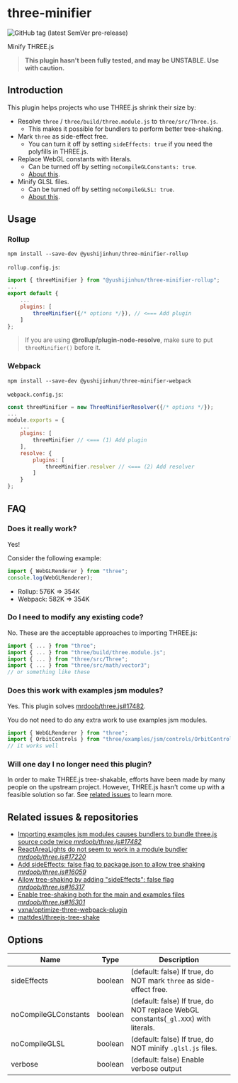 # three-minifier
![GitHub tag (latest SemVer pre-release)](https://img.shields.io/github/v/tag/yushijinhun/three-minifier?color=yellow&include_prereleases&label=version&sort=semver&style=flat-square)

Minify THREE.js

> **This plugin hasn't been fully tested, and may be UNSTABLE. Use with caution.**

## Introduction
This plugin helps projects who use THREE.js shrink their size by:
 * Resolve `three` / `three/build/three.module.js` to `three/src/Three.js`.
    * This makes it possible for bundlers to perform better tree-shaking.
 * Mark `three` as side-effect free.
    * You can turn it off by setting `sideEffects: true` if you need the polyfills in THREE.js.
 * Replace WebGL constants with literals.
    * Can be turned off by setting `noCompileGLConstants: true`.
    * [About this](https://github.com/mrdoob/three.js/blob/95fb8e348948679014f4c6afe2aefc4043b16703/utils/build/rollup.config.js#L3-L169).
 * Minify GLSL files.
    * Can be turned off by setting `noCompileGLSL: true`.
    * [About this](https://github.com/mrdoob/three.js/blob/95fb8e348948679014f4c6afe2aefc4043b16703/utils/build/rollup.config.js#L171-L201).

## Usage

### Rollup
```
npm install --save-dev @yushijinhun/three-minifier-rollup
```

`rollup.config.js`:
```javascript
import { threeMinifier } from "@yushijinhun/three-minifier-rollup";
...
export default {
    ...
    plugins: [
        threeMinifier({/* options */}), // <=== Add plugin
    ]
};
```
> If you are using **@rollup/plugin-node-resolve**, make sure to put `threeMinifier()` before it.

### Webpack
```
npm install --save-dev @yushijinhun/three-minifier-webpack
```

`webpack.config.js`:
```javascript
const threeMinifier = new ThreeMinifierResolver({/* options */});
...
module.exports = {
    ...
    plugins: [
        threeMinifier // <=== (1) Add plugin
    ],
    resolve: {
        plugins: [
            threeMinifier.resolver // <=== (2) Add resolver
        ]
    }
};
```

## FAQ
### Does it really work?
Yes!

Consider the following example:
```javascript
import { WebGLRenderer } from "three";
console.log(WebGLRenderer);
```
 * Rollup: 576K => 354K
 * Webpack: 582K => 354K

### Do I need to modify any existing code?
No. These are the acceptable approaches to importing THREE.js:
```javascript
import { ... } from "three";
import { ... } from "three/build/three.module.js";
import { ... } from "three/src/Three";
import { ... } from "three/src/math/vector3";
// or something like these
```

### Does this work with examples jsm modules?
Yes. This plugin solves [mrdoob/three.js#17482](https://github.com/mrdoob/three.js/issues/17482).

You do not need to do any extra work to use examples jsm modules.
```javascript
import { WebGLRenderer } from "three";
import { OrbitControls } from "three/examples/jsm/controls/OrbitControls";
// it works well
```

### Will one day I no longer need this plugin?
In order to make THREE.js tree-shakable, efforts have been made by many people on the upstream project.
However, THREE.js hasn't come up with a feasible solution so far. See [related issues](#related-issues--repositories) to learn more.

## Related issues & repositories
 * [Importing examples jsm modules causes bundlers to bundle three.js source code twice _mrdoob/three.js#17482_](https://github.com/mrdoob/three.js/issues/17482)
 * [ReactAreaLights do not seem to work in a module bundler _mrdoob/three.js#17220_](https://github.com/mrdoob/three.js/issues/17220)
 * [Add sideEffects: false flag to package.json to allow tree shaking _mrdoob/three.js#16059_](https://github.com/mrdoob/three.js/issues/16059)
 * [Allow tree-shaking by adding "sideEffects": false flag _mrdoob/three.js#16317_](https://github.com/mrdoob/three.js/pull/16317)
 * [Enable tree-shaking both for the main and examples files _mrdoob/three.js#16301_](https://github.com/mrdoob/three.js/pull/16301)
 * [vxna/optimize-three-webpack-plugin](https://github.com/vxna/optimize-three-webpack-plugin)
 * [mattdesl/threejs-tree-shake](https://github.com/mattdesl/threejs-tree-shake)

## Options
|Name                |Type   |Description                                                                       |
|--------------------|-------|----------------------------------------------------------------------------------|
|sideEffects         |boolean|(default: false) If true, do NOT mark `three` as side-effect free.                |
|noCompileGLConstants|boolean|(default: false) If true, do NOT replace WebGL constants(`_gl.XXX`) with literals.|
|noCompileGLSL       |boolean|(default: false) If true, do NOT minify `.glsl.js` files.                         |
|verbose             |boolean|(default: false) Enable verbose output                                            |

